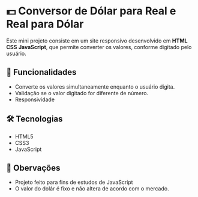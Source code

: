 # 💵 Conversor de Dólar para Real e Real para Dólar

Este mini projeto consiste em um site responsivo desenvolvido em **HTML** **CSS** **JavaScript**, que permite converter os valores, conforme digitado pelo usuário.

## 🚀 Funcionalidades
 - Converte os valores simultaneamente enquanto o usuário digita.
 - Validação se o valor digitado for diferente de número.
 - Responsividade

 ## 🛠 Tecnologias 
 - HTML5
 - CSS3
 - JavaScript

 ## 🎯 Obervações
 - Projeto feito para fins de estudos de JavaScript
 - O valor do dolár é fixo e não altera de acordo com o mercado.
 